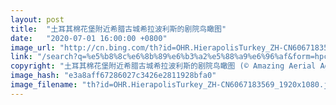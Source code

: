 ```yaml
---
layout: post
title:  "土耳其棉花堡附近希腊古城希拉波利斯的剧院鸟瞰图"
date:   "2020-07-01 16:00:00 +0800"
image_url: "http://cn.bing.com/th?id=OHR.HierapolisTurkey_ZH-CN6067183569_1920x1080.jpg&rf=LaDigue_1920x1080.jpg&pid=hp"
link: "/search?q=%e5%b8%8c%e6%8b%89%e6%b3%a2%e5%88%a9%e6%96%af&form=hpcapt&mkt=zh-cn"
copyright: "土耳其棉花堡附近希腊古城希拉波利斯的剧院鸟瞰图 (© Amazing Aerial Agency/Offset by Shutterstock)"
image_hash: "e3a8aff67286027c3426e2811928bfa0"
image_filename: "th?id=OHR.HierapolisTurkey_ZH-CN6067183569_1920x1080.jpg&rf=LaDigue_1920x1080.jpg&pid=hp"
---
```

